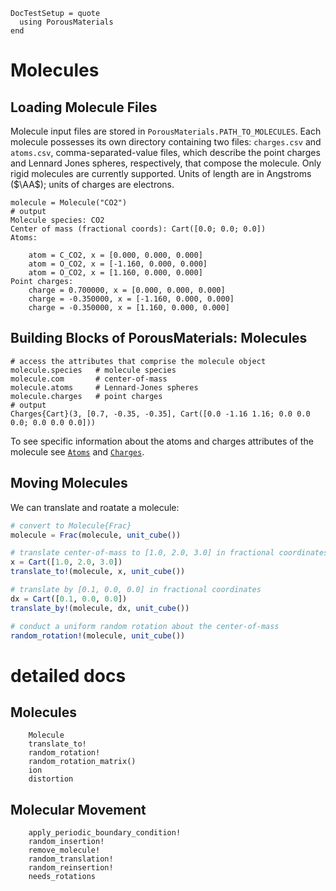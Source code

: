 ```@meta
DocTestSetup = quote
  using PorousMaterials
end
```

# Molecules

## Loading Molecule Files

Molecule input files are stored in `PorousMaterials.PATH_TO_MOLECULES`. Each molecule possesses its own directory containing two files: `charges.csv` and `atoms.csv`, comma-separated-value files, which describe the point charges and Lennard Jones spheres, respectively, that compose the molecule. Only rigid molecules are currently supported. Units of length are in Angstroms ($\AA$); units of charges are electrons.

```jldoctest molecule
molecule = Molecule("CO2")
# output
Molecule species: CO2
Center of mass (fractional coords): Cart([0.0; 0.0; 0.0])
Atoms:

	atom = C_CO2, x = [0.000, 0.000, 0.000]
	atom = O_CO2, x = [-1.160, 0.000, 0.000]
	atom = O_CO2, x = [1.160, 0.000, 0.000]
Point charges:
	charge = 0.700000, x = [0.000, 0.000, 0.000]
	charge = -0.350000, x = [-1.160, 0.000, 0.000]
	charge = -0.350000, x = [1.160, 0.000, 0.000]
```

## Building Blocks of PorousMaterials: Molecules

```jldoctest molecule; output=false
# access the attributes that comprise the molecule object
molecule.species   # molecule species
molecule.com       # center-of-mass
molecule.atoms     # Lennard-Jones spheres
molecule.charges   # point charges 
# output
Charges{Cart}(3, [0.7, -0.35, -0.35], Cart([0.0 -1.16 1.16; 0.0 0.0 0.0; 0.0 0.0 0.0]))
```

To see specific information about the atoms and charges attributes of the molecule see [`Atoms`](@ref) and [`Charges`](@ref).

## Moving Molecules
We can translate and roatate a molecule:

```julia
# convert to Molecule{Frac}
molecule = Frac(molecule, unit_cube())

# translate center-of-mass to [1.0, 2.0, 3.0] in fractional coordinates
x = Cart([1.0, 2.0, 3.0])
translate_to!(molecule, x, unit_cube())

# translate by [0.1, 0.0, 0.0] in fractional coordinates
dx = Cart([0.1, 0.0, 0.0])
translate_by!(molecule, dx, unit_cube())

# conduct a uniform random rotation about the center-of-mass
random_rotation!(molecule, unit_cube()) 
```

# detailed docs

## Molecules
```@docs
    Molecule
    translate_to!
    random_rotation!
    random_rotation_matrix()
    ion
    distortion
```

## Molecular Movement
```@docs
    apply_periodic_boundary_condition!
    random_insertion!
    remove_molecule!
    random_translation!
    random_reinsertion!
    needs_rotations
```
